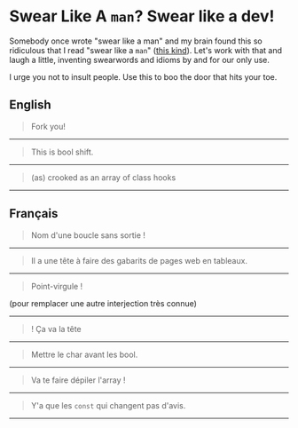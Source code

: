 # Swear Like A `man`? Swear like a dev!

Somebody once wrote "swear like a man" and my brain found this so ridiculous that I read "swear like a `man`" ([this kind](https://en.wikipedia.org/wiki/Man_page)). Let's work with that and laugh a little, inventing swearwords and idioms by and for our only use.

I urge you not to insult people. Use this to boo the door that hits your toe.

## English

> Fork you!

---

> This is bool shift.

---

> (as) crooked as an array of class hooks

---

## Français

> Nom d'une boucle sans sortie !

---

> Il a une tête à faire des gabarits de pages web en tableaux.

---

> Point-virgule ! 

(pour remplacer une autre interjection très connue)

---

> ! Ça va la tête

---

> Mettre le char avant les bool.

---

> Va te faire dépiler l'array !

---

> Y'a que les `const` qui changent pas d'avis.

---

